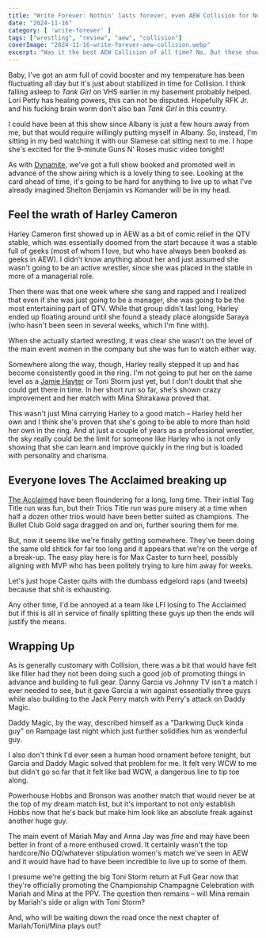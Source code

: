 ```yaml
---
title: "Write Forever: Nothin' lasts forever, even AEW Collision for November 16"
date: "2024-11-16"
category: [ 'write-forever' ]
tags: ["wrestling", "review", "aew", "collision"]
coverImage: "2024-11-16-write-forever-aew-collision.webp"
excerpt: "Was it the best AEW Collision of all time? No. But these shows are getting better the more they're built weeks in advance, and I at least appreciate that."
---
```


Baby, I've got an arm full of covid booster and my temperature has been fluctuating all day but it's just about stabilized in time for Collision. I think falling asleep to _Tank Girl_ on VHS earlier in my basement probably helped. Lori Petty has healing powers, this can not be disputed. Hopefully RFK Jr. and his fucking brain worm don't also ban _Tank Girl_ in this country.

I could have been at this show since Albany is just a few hours away from me, but that would require willingly putting myself in Albany. So, instead, I'm sitting in my bed watching it with our Siamese cat sitting next to me. I hope she's excited for the 9-minute Guns N' Roses music video tonight!

As with [Dynamite](/posts/2024-11-13-write-forever-aew-dynamite), we've got a full show booked and promoted well in advance of the show airing which is a lovely thing to see. Looking at the card ahead of time, it's going to be hard for anything to live up to what I've already imagined Shelton Benjamin vs Komander will be in my head.

## Feel the wrath of Harley Cameron

Harley Cameron first showed up in AEW as a bit of comic relief in the QTV stable, which was essentially doomed from the start because it was a stable full of geeks (most of whom I love, but who have always been booked as geeks in AEW). I didn't know anything about her and just assumed she wasn't going to be an active wrestler, since she was placed in the stable in more of a managerial role.

Then there was that one week where she sang and rapped and I realized that even if she was just going to be a manager, she was going to be the most entertaining part of QTV. While that group didn't last long, Harley ended up floating around until she found a steady place alongside Saraya (who hasn't been seen in several weeks, which I'm fine with).

When she actually started wrestling, it was clear she wasn't on the level of the main event women in the company but she was fun to watch either way.

Somewhere along the way, though, Harley really stepped it up and has become consistently good in the ring. I'm not going to put her on the same level as a [Jamie Hayter](/posts/2024-12-14-write-forever-aew-collision) or Toni Storm just yet, but I don't doubt that she could get there in time. In her short run so far, she's shown crazy improvement and her match with Mina Shirakawa proved that.

This wasn't just Mina carrying Harley to a good match – Harley held her own and I think she's proven that she's going to be able to more than hold her own in the ring. And at just a couple of years as a professional wrestler, the sky really could be the limit for someone like Harley who is not only showing that she can learn and improve quickly in the ring but is loaded with personality and charisma.

## Everyone loves The Acclaimed breaking up

[The Acclaimed](/posts/2023-09-02-write-forever-aew-collision) have been floundering for a long, long time. Their initial Tag Title run was fun, but their Trios Title run was pure misery at a time when half a dozen other trios would have been better suited as champions. The Bullet Club Gold saga dragged on and on, further souring them for me.

But, now it seems like we're finally getting somewhere. They've been doing the same old shtick for far too long and it appears that we're on the verge of a break-up. The easy play here is for Max Caster to turn heel, possibly aligning with MVP who has been politely trying to lure him away for weeks.

Let's just hope Caster quits with the dumbass edgelord raps (and tweets) because that shit is exhausting.

Any other time, I'd be annoyed at a team like LFI losing to The Acclaimed but if this is all in service of finally splitting these guys up then the ends will justify the means.

## Wrapping Up

As is generally customary with Collision, there was a bit that would have felt like filler had they not been doing such a good job of promoting things in advance and building to full gear. Danny Garcia vs Johnny TV isn't a match I ever needed to see, but it gave Garcia a win against essentially three guys while also building to the Jack Perry match with Perry's attack on Daddy Magic.

Daddy Magic, by the way, described himself as a "Darkwing Duck kinda guy" on Rampage last night which just further solidifies him as wonderful guy.

I also don't think I'd ever seen a human hood ornament before tonight, but Garcia and Daddy Magic solved that problem for me. It felt very WCW to me but didn't go so far that it felt like bad WCW, a dangerous line to tip toe along.

Powerhouse Hobbs and Bronson was another match that would never be at the top of my dream match list, but it's important to not only establish Hobbs now that he's back but make him look like an absolute freak against another huge guy.

The main event of Mariah May and Anna Jay was _fine_ and may have been better in front of a more enthused crowd. It certainly wasn't the top hardcore/No DQ/whatever stipulation women's match we've seen in AEW and it would have had to have been incredible to live up to some of them.

I presume we're getting the big Toni Storm return at Full Gear now that they're officially promoting the Championship Champagne Celebration with Mariah and Mina at the PPV. The question then remains – will Mina remain by Mariah's side or align with Toni Storm?

And, who will be waiting down the road once the next chapter of Mariah/Toni/Mina plays out?